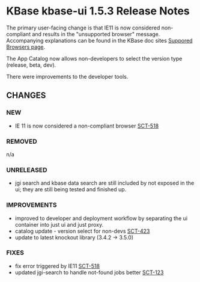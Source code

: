 # KBase kbase-ui 1.5.3 Release Notes

The primary user-facing change is that IE11 is now considered non-compliant and results in the "unsupported browser" message. Accompanying explanations can be found in the KBase doc sites [Suppored Browsers page](http://kbase.us/supported-browsers/).

The App Catalog now allows non-developers to select the version type (release, beta, dev).

There were improvements to the developer tools.

## CHANGES


### NEW

- IE 11 is now considered a non-compliant browser [SCT-518](https://github.com/kbase/kbase-ui/commit/0e6e5120c699dbd47ae55e24c7b26e277f44eacb)


### REMOVED

n/a

### UNRELEASED

- jgi search and kbase data search are still included by not exposed in the ui; they are still being tested and finished up.

### IMPROVEMENTS

- improved to developer and deployment workflow by separating the ui container into just ui and just proxy.
- catalog update - version select for non-devs [SCT-423](https://github.com/kbase/kbase-ui/commit/956e0986260d852f836c57acae2eee9daac2f581)
- update to latest knockout library (3.4.2 -> 3.5.0)


### FIXES

- fix error triggered by IE11 [SCT-518](https://github.com/kbase/kbase-ui/commit/43e9cd8535777bc30db31891d4269555a70c9ddd)
- updated jgi-search to handle not-found jobs better [SCT-123](https://github.com/kbase/kbase-ui/commit/95c27152a3eb0eaae7da82aa470921755cb2b69a)